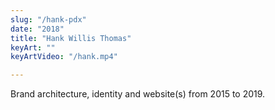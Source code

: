 ```yaml
---
slug: "/hank-pdx"
date: "2018"
title: "Hank Willis Thomas"
keyArt: ""
keyArtVideo: "/hank.mp4"

---
```


Brand architecture, identity and website(s) from 2015 to 2019.